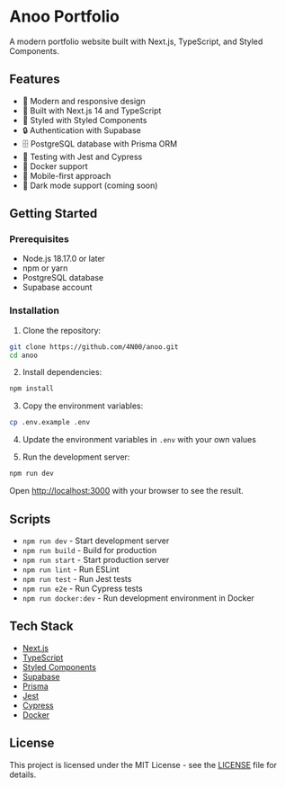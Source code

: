 # Anoo Portfolio

A modern portfolio website built with Next.js, TypeScript, and Styled Components.

## Features

- 🎨 Modern and responsive design
- 🚀 Built with Next.js 14 and TypeScript
- 💅 Styled with Styled Components
- 🔒 Authentication with Supabase
- 🗄️ PostgreSQL database with Prisma ORM
- 🧪 Testing with Jest and Cypress
- 🐳 Docker support
- 📱 Mobile-first approach
- 🌙 Dark mode support (coming soon)

## Getting Started

### Prerequisites

- Node.js 18.17.0 or later
- npm or yarn
- PostgreSQL database
- Supabase account

### Installation

1. Clone the repository:
```bash
git clone https://github.com/4N00/anoo.git
cd anoo
```

2. Install dependencies:
```bash
npm install
```

3. Copy the environment variables:
```bash
cp .env.example .env
```

4. Update the environment variables in `.env` with your own values

5. Run the development server:
```bash
npm run dev
```

Open [http://localhost:3000](http://localhost:3000) with your browser to see the result.

## Scripts

- `npm run dev` - Start development server
- `npm run build` - Build for production
- `npm run start` - Start production server
- `npm run lint` - Run ESLint
- `npm run test` - Run Jest tests
- `npm run e2e` - Run Cypress tests
- `npm run docker:dev` - Run development environment in Docker

## Tech Stack

- [Next.js](https://nextjs.org/)
- [TypeScript](https://www.typescriptlang.org/)
- [Styled Components](https://styled-components.com/)
- [Supabase](https://supabase.io/)
- [Prisma](https://www.prisma.io/)
- [Jest](https://jestjs.io/)
- [Cypress](https://www.cypress.io/)
- [Docker](https://www.docker.com/)

## License

This project is licensed under the MIT License - see the [LICENSE](LICENSE) file for details.
